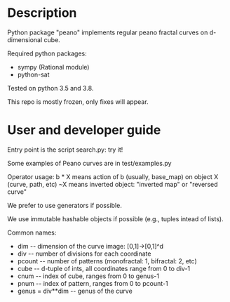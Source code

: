 # Description

Python package "peano" implements regular peano fractal curves on d-dimensional cube.

Required python packages:
- sympy (Rational module)
- python-sat

Tested on python 3.5 and 3.8.

This repo is mostly frozen, only fixes will appear.


# User and developer guide

Entry point is the script search.py: try it!

Some examples of Peano curves are in test/examples.py

Operator usage:
b * X means action of b (usually, base_map) on object X (curve, path, etc)
~X means inverted object: "inverted map" or "reversed curve"

We prefer to use generators if possible.

We use immutable hashable objects if possible (e.g., tuples intead of lists).

Common names:
* dim -- dimension of the curve image: [0,1]->[0,1]^d
* div -- number of divisions for each coordinate
* pcount -- number of patterns (monofractal: 1, bifractal: 2, etc)
* cube -- d-tuple of ints, all coordinates range from 0 to div-1
* cnum -- index of cube, ranges from 0 to genus-1
* pnum -- index of pattern, ranges from 0 to pcount-1
* genus = div**dim -- genus of the curve
